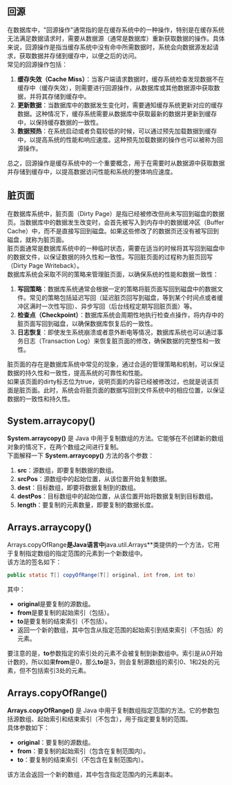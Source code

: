 ## 回源
在数据库中，"回源操作"通常指的是在缓存系统中的一种操作，特别是在缓存系统无法满足数据请求时，需要从数据源（通常是数据库）重新获取数据的操作。具体来说，回源操作是指当缓存系统中没有命中所需数据时，系统会向数据源发起请求，获取数据并存储到缓存中，以便之后的访问。<br />常见的回源操作包括：

1. **缓存失效（Cache Miss）**：当客户端请求数据时，缓存系统检查发现数据不在缓存中（缓存失效），则需要进行回源操作，从数据库或其他数据源中获取数据，并将其存储到缓存中。
2. **更新数据**：当数据库中的数据发生变化时，需要通知缓存系统更新对应的缓存数据。这种情况下，缓存系统需要从数据库中获取最新的数据并更新到缓存中，以保持缓存数据的一致性。
3. **数据预热**：在系统启动或者负载较低的时候，可以通过预先加载数据到缓存中，以提高系统的性能和响应速度。这种预先加载数据的操作也可以被称为回源操作。

总之，回源操作是缓存系统中的一个重要概念，用于在需要时从数据源中获取数据并存储到缓存中，以提高数据访问性能和系统的整体响应速度。
## 脏页面
在数据库系统中，脏页面（Dirty Page）是指已经被修改但尚未写回到磁盘的数据页。当数据库中的数据发生改变时，会首先被写入到内存中的数据缓冲区（Buffer Cache）中，而不是直接写回到磁盘。如果这些修改了的数据页还没有被写回到磁盘，就称为脏页面。<br />脏页面通常是数据库系统中的一种临时状态，需要在适当的时候将其写回到磁盘中的数据文件，以保证数据的持久性和一致性。写回脏页面的过程称为脏页回写（Dirty Page Writeback）。<br />数据库系统会采取不同的策略来管理脏页面，以确保系统的性能和数据一致性：

1. **写回策略**：数据库系统通常会根据一定的策略将脏页面写回到磁盘中的数据文件。常见的策略包括延迟写回（延迟脏页回写到磁盘，等到某个时间点或者缓冲区满时一次性写回）、异步写回（后台线程定期写回脏页面）等。
2. **检查点（Checkpoint）**：数据库系统会周期性地执行检查点操作，将内存中的脏页面写回到磁盘，以确保数据库恢复后的一致性。
3. **日志恢复**：即使发生系统崩溃或者意外断电等情况，数据库系统也可以通过事务日志（Transaction Log）来恢复脏页面的修改，确保数据的完整性和一致性。

脏页面的存在是数据库系统中常见的现象，通过合适的管理策略和机制，可以保证数据的持久性和一致性，提高系统的可靠性和性能。<br />如果该页面的dirty标志位为true，说明页面的内容已经被修改过，也就是说该页面是脏页面。此时，系统会将脏页面的数据写回到文件系统中的相应位置，以保证数据的一致性和持久性。
## System.arraycopy()
**System.arraycopy()** 是 Java 中用于复制数组的方法。它能够在不创建新的数组对象的情况下，在两个数组之间进行复制。<br />下面解释一下 **System.arraycopy()** 方法的各个参数：

1. **src**：源数组，即要复制数据的数组。
2. **srcPos**：源数组中的起始位置，从该位置开始复制数据。
3. **dest**：目标数组，即要将数据复制到的数组。
4. **destPos**：目标数组中的起始位置，从该位置开始将数据复制到目标数组。
5. **length**：要复制的元素数量，即要复制的数据长度。
## Arrays.arraycopy()
Arrays.copyOfRange**是Java语言中**java.util.Arrays**类提供的一个方法，它用于复制指定数组的指定范围的元素到一个新数组中。<br />该方法的签名如下：
```java
public static T[] copyOfRange(T[] original, int from, int to)
```
其中：

- **original**是要复制的源数组。
- **from**是要复制的起始索引（包括）。
- **to**是要复制的结束索引（不包括）。
- 返回一个新的数组，其中包含从指定范围的起始索引到结束索引（不包括）的元素。

要注意的是，**to**参数指定的索引处的元素不会被复制到新数组中。索引是从0开始计数的，所以如果**from**是0，那么**to**是3，则会复制源数组的索引0、1和2处的元素，但不包括索引3处的元素。
## Arrays.copyOfRange()
**Arrays.copyOfRange()** 是 Java 中用于复制数组指定范围的方法。它的参数包括源数组、起始索引和结束索引（不包含），用于指定要复制的范围。<br />具体参数如下：

- **original**：要复制的源数组。
- **from**：要复制的起始索引（包含在复制范围内）。
- **to**：要复制的结束索引（不包含在复制范围内）。

该方法会返回一个新的数组，其中包含指定范围内的元素副本。

